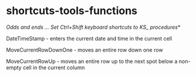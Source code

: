 # shortcuts-tools-functions

**Odds and ends ... Set Ctrl+Shift keyboard shortcuts to KS_* procedures**

DateTimeStamp - enters the current date and time in the current cell

MoveCurrentRowDownOne - moves an entire row down one row

MoveCurrentRowUp - moves an entire row up to the next spot below a non-empty cell in the current column